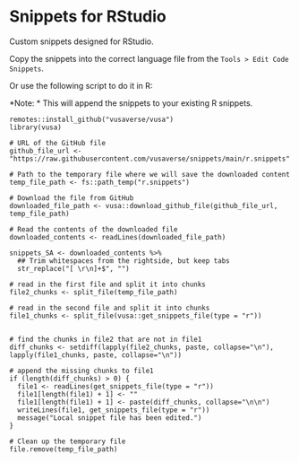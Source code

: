 # Snippets for RStudio

Custom snippets designed for RStudio.

Copy the snippets into the correct language file from the `Tools > Edit Code Snippets`.

Or use the following script to do it in R:

*Note: * This will append the snippets to your existing R snippets.


```
remotes::install_github("vusaverse/vusa")
library(vusa)

# URL of the GitHub file
github_file_url <- "https://raw.githubusercontent.com/vusaverse/snippets/main/r.snippets"

# Path to the temporary file where we will save the downloaded content
temp_file_path <- fs::path_temp("r.snippets")

# Download the file from GitHub
downloaded_file_path <- vusa::download_github_file(github_file_url, temp_file_path)

# Read the contents of the downloaded file
downloaded_contents <- readLines(downloaded_file_path)

snippets_SA <- downloaded_contents %>%
  ## Trim whitespaces from the rightside, but keep tabs
  str_replace("[ \r\n]+$", "")

# read in the first file and split it into chunks
file2_chunks <- split_file(temp_file_path)

# read in the second file and split it into chunks
file1_chunks <- split_file(vusa::get_snippets_file(type = "r"))


# find the chunks in file2 that are not in file1
diff_chunks <- setdiff(lapply(file2_chunks, paste, collapse="\n"), lapply(file1_chunks, paste, collapse="\n"))

# append the missing chunks to file1
if (length(diff_chunks) > 0) {
  file1 <- readLines(get_snippets_file(type = "r"))
  file1[length(file1) + 1] <- ""
  file1[length(file1) + 1] <- paste(diff_chunks, collapse="\n\n")
  writeLines(file1, get_snippets_file(type = "r"))
  message("Local snippet file has been edited.")
}

# Clean up the temporary file
file.remove(temp_file_path)

```
